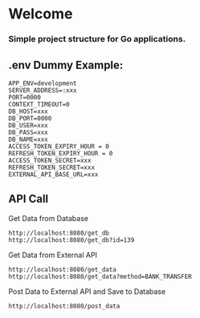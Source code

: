 # Welcome
### Simple project structure for Go applications.
###
###
###
###
## .env Dummy Example:

```
APP_ENV=development
SERVER_ADDRESS=:xxx
PORT=0000
CONTEXT_TIMEOUT=0
DB_HOST=xxx
DB_PORT=0000
DB_USER=xxx
DB_PASS=xxx
DB_NAME=xxx
ACCESS_TOKEN_EXPIRY_HOUR = 0
REFRESH_TOKEN_EXPIRY_HOUR = 0
ACCESS_TOKEN_SECRET=xxx
REFRESH_TOKEN_SECRET=xxx
EXTERNAL_API_BASE_URL=xxx
```

## API Call
Get Data from Database
```
http://localhost:8080/get_db
http://localhost:8080/get_db?id=139
```

Get Data from External API
```
http://localhost:8080/get_data
http://localhost:8080/get_data?method=BANK_TRANSFER
```

Post Data to External API and Save to Database
```
http://localhost:8080/post_data
```